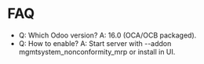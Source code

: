 # FAQ

- Q: Which Odoo version? A: 16.0 (OCA/OCB packaged).
- Q: How to enable? A: Start server with --addon mgmtsystem_nonconformity_mrp or install in UI.
